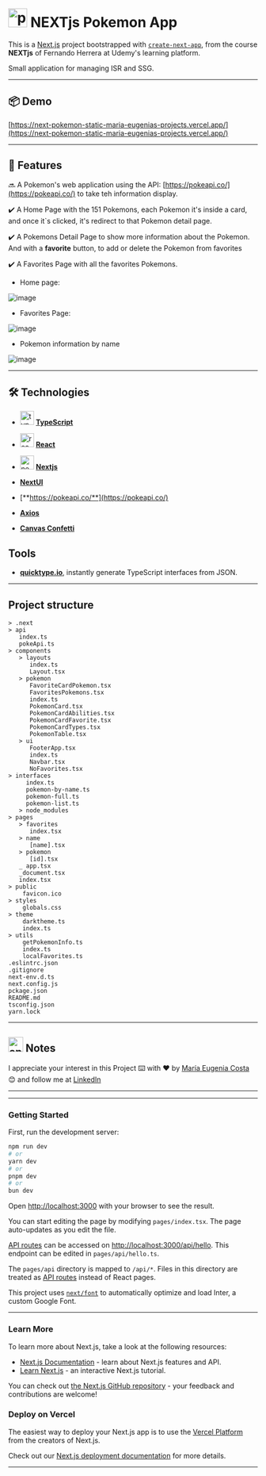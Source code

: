 # <img width="38" height="38" src="https://img.icons8.com/color/38/pokemon.png" alt="pokemon"/> NEXTjs Pokemon App

This is a [Next.js](https://nextjs.org/) project bootstrapped with [`create-next-app`](https://github.com/vercel/next.js/tree/canary/packages/create-next-app), from the course **NEXTjs** of Fernando Herrera at Udemy's learning platform.

Small application for managing ISR and SSG.

---

## 📦 Demo 

[https://next-pokemon-static-maria-eugenias-projects.vercel.app/](https://next-pokemon-static-maria-eugenias-projects.vercel.app/)

---

## 📢 Features


🔜 A Pokemon's web application using the API: [https://pokeapi.co/](https://pokeapi.co/) to take teh information display.

✔️ A Home Page with the 151 Pokemons, each Pokemon it's inside a card, and once it`s clicked, it's redirect to that Pokemon detail page.  

✔️ A Pokemons Detail Page to show more information about the Pokemon. And with a **favorite** button, to add or delete the Pokemon from favorites

✔️ A Favorites Page with all the favorites Pokemons.

- Home page:

![image](https://github.com/eugenia1984/next-pokemon/assets/72580574/c9d25353-ddff-4b84-8c63-0306a6e4c1b9)

- Favorites Page:

![image](https://github.com/eugenia1984/next-pokemon/assets/72580574/e75b58eb-2d47-43ed-a2e9-2d0230dea4f4)

- Pokemon information by name

![image](https://github.com/eugenia1984/next-pokemon/assets/72580574/f264f7b7-f626-4f91-b871-f73153eba0a7)


---

## 🛠️ Technologies 

- <img width="28" height="28" src="https://img.icons8.com/external-tal-revivo-color-tal-revivo/28/external-typescript-an-open-source-programming-language-developed-and-maintained-by-microsoft-logo-color-tal-revivo.png" alt="typescript icon"/> [**TypeScript**](https://www.typescriptlang.org/)

- <img width="28" height="28" src="https://img.icons8.com/office/28/react.png" alt="react icon"/> [**React**](https://react.dev/)

- <img width="28" height="28" src="https://img.icons8.com/color/28/nextjs.png" alt="nextjs icon"/> [**Nextjs**](https://nextjs.org/)

- [**NextUI**](https://nextui.org/)

- [**https://pokeapi.co/**](https://pokeapi.co/)

- [**Axios**](https://axios-http.com/)

- [**Canvas Confetti**](https://www.npmjs.com/package/canvas-confetti)

## Tools

- [**quicktype.io**](https://quicktype.io/typescript), instantly generate TypeScript interfaces from JSON.

---

## Project structure

```
> .next
> api
   index.ts
   pokeApi.ts
> components
   > layouts
      index.ts
      Layout.tsx
   > pokemon
      FavoriteCardPokemon.tsx
      FavoritesPokemons.tsx
      index.ts
      PokemonCard.tsx
      PokemonCardAbilities.tsx
      PokemonCardFavorite.tsx
      PokemonCardTypes.tsx
      PokemonTable.tsx
   > ui
      FooterApp.tsx
      index.ts
      Navbar.tsx
      NoFavorites.tsx
> interfaces
     index.ts
     pokemon-by-name.ts
     pokemon-full.ts
     pokemon-list.ts
   > node_modules
> pages
   > favorites
      index.tsx
   > name
      [name].tsx   
   > pokemon
      [id].tsx
   _ app.tsx
   _document.tsx
   index.tsx
> public
    favicon.ico
> styles
    globals.css
> theme
    darktheme.ts
    index.ts
> utils
    getPokemonInfo.ts
    index.ts
    localFavorites.ts
.eslintrc.json
.gitignore
next-env.d.ts
next.config.js
pckage.json
README.md
tsconfig.json
yarn.lock
```

---

##  <img width="30" height="30" src="https://img.icons8.com/plasticine/30/apple-notes--v1.png" alt="apple notes"/> Notes

I appreciate your interest in this Project ⌨️ with ❤️ by [María Eugenia Costa](https://github.com/eugenia1984) 😊 and follow me at [LinkedIn](http://www.linkedin.com/in/maríaeugeniacosta)

---
---

### Getting Started

First, run the development server:

```bash
npm run dev
# or
yarn dev
# or
pnpm dev
# or
bun dev
```

Open [http://localhost:3000](http://localhost:3000) with your browser to see the result.

You can start editing the page by modifying `pages/index.tsx`. The page auto-updates as you edit the file.

[API routes](https://nextjs.org/docs/api-routes/introduction) can be accessed on [http://localhost:3000/api/hello](http://localhost:3000/api/hello). This endpoint can be edited in `pages/api/hello.ts`.

The `pages/api` directory is mapped to `/api/*`. Files in this directory are treated as [API routes](https://nextjs.org/docs/api-routes/introduction) instead of React pages.

This project uses [`next/font`](https://nextjs.org/docs/basic-features/font-optimization) to automatically optimize and load Inter, a custom Google Font.

---

### Learn More

To learn more about Next.js, take a look at the following resources:

- [Next.js Documentation](https://nextjs.org/docs) - learn about Next.js features and API.
- [Learn Next.js](https://nextjs.org/learn) - an interactive Next.js tutorial.

You can check out [the Next.js GitHub repository](https://github.com/vercel/next.js/) - your feedback and contributions are welcome!

### Deploy on Vercel

The easiest way to deploy your Next.js app is to use the [Vercel Platform](https://vercel.com/new?utm_medium=default-template&filter=next.js&utm_source=create-next-app&utm_campaign=create-next-app-readme) from the creators of Next.js.

Check out our [Next.js deployment documentation](https://nextjs.org/docs/deployment) for more details.

---
